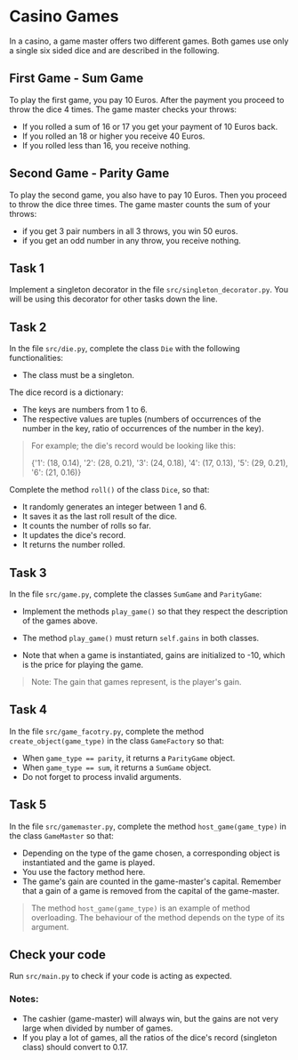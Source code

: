 # Casino Games

In a casino, a game master offers two different games. Both games use only a single six sided dice and are described in the following.

## First Game - Sum Game
To play the first game, you pay 10 Euros. After the payment you proceed to throw the dice 4 times. The game master checks your throws:
* If you rolled a sum of 16 or 17 you get your payment of 10 Euros back.
* If you rolled an 18 or higher you receive 40 Euros.
* If you rolled less than 16, you receive nothing.

## Second Game - Parity Game
To play the second game, you also have to pay 10 Euros. Then you proceed to throw the dice three times. The game master counts the sum of your throws:
* if you get 3 pair numbers in all 3 throws, you win 50 euros.
* if you get an odd number in any throw, you receive nothing.

## Task 1
Implement a singleton decorator in the file ``src/singleton_decorator.py``. You will be using this decorator for other tasks down the line.

## Task 2
In the file ``src/die.py``, complete the class ``Die`` with the following functionalities:
* The class must be a singleton.

The dice record is a dictionary:
* The keys are numbers from 1 to 6.
* The respective values are tuples (numbers of occurrences of the number in the key, ratio of occurrences of the number in the key).


> For example; the die's record would be looking like this:
>
> {'1': (18, 0.14), '2': (28, 0.21), '3': (24, 0.18), '4': (17, 0.13), '5': (29, 0.21), '6': (21, 0.16)}
> 



Complete the method ``roll()`` of the class ``Dice``, so that:
* It randomly generates an integer between 1 and 6.
* It saves it as the last roll result of the dice.
* It counts the number of rolls so far.
* It updates the dice's record.
* It returns the number rolled.


## Task 3
In the file ``src/game.py``, complete the classes ``SumGame`` and ``ParityGame``:
* Implement the methods ``play_game()`` so that they respect the description of the games above.
* The method ``play_game()`` must return `self.gains` in both classes.

* Note that when a game is instantiated, gains are initialized to -10, which is the price for playing the game.
> Note: The gain that games represent, is the player's gain.


## Task 4
In the file ``src/game_facotry.py``, complete the method ``create_object(game_type)`` in the class ``GameFactory`` so that:
* When `game_type == parity`, it returns a ``ParityGame`` object.
* When `game_type == sum`, it returns a ``SumGame`` object.
* Do not forget to process invalid arguments.

## Task 5
In the file ``src/gamemaster.py``, complete the method ``host_game(game_type)`` in the class ``GameMaster`` so that:
* Depending on the type of the game chosen, a corresponding object is instantiated and the game is played.
* You use the factory method here.
* The game's gain are counted in the game-master's capital. Remember that a gain of a game is removed from the capital of the game-master.


> The method ``host_game(game_type)`` is an example of method overloading. The behaviour of the method depends on the type of its argument.

## Check your code
Run ``src/main.py`` to check if your code is acting as expected.

### Notes:

* The cashier (game-master) will always win, but the gains are not very large when divided by number of games.
* If you play a lot of games, all the ratios of the dice's record (singleton class) should convert to 0.17.

